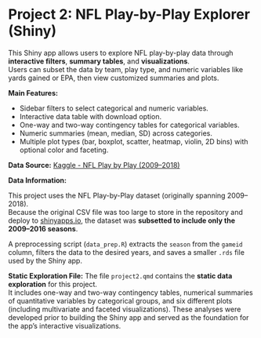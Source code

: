 # Project 2: NFL Play-by-Play Explorer (Shiny)

This Shiny app allows users to explore NFL play-by-play data through **interactive filters**, **summary tables**, and **visualizations**.  
Users can subset the data by team, play type, and numeric variables like yards gained or EPA, then view customized summaries and plots.

**Main Features:**
- Sidebar filters to select categorical and numeric variables.  
- Interactive data table with download option.  
- One-way and two-way contingency tables for categorical variables.  
- Numeric summaries (mean, median, SD) across categories.  
- Multiple plot types (bar, boxplot, scatter, heatmap, violin, 2D bins) with optional color and faceting.

**Data Source:** [Kaggle - NFL Play by Play (2009–2018)](https://www.kaggle.com/datasets/maxhorowitz/nflplaybyplay2009to2016)

**Data Information:**

This project uses the NFL Play-by-Play dataset (originally spanning 2009–2018).  
Because the original CSV file was too large to store in the repository and deploy to [shinyapps.io](https://www.shinyapps.io), the dataset was **subsetted to include only the 2009–2016 seasons**.  

A preprocessing script (`data_prep.R`) extracts the `season` from the `gameid` column, filters the data to the desired years, and saves a smaller `.rds` file used by the Shiny app.

**Static Exploration File:**
The file `project2.qmd` contains the **static data exploration** for this project.  
It includes one-way and two-way contingency tables, numerical summaries of quantitative variables by categorical groups, and six different plots (including multivariate and faceted visualizations). These analyses were developed prior to building the Shiny app and served as the foundation for the app’s interactive visualizations.




